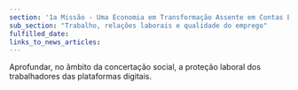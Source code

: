 ```yaml
---
section: '1a Missão - Uma Economia em Transformação Assente em Contas Equilibradas'
sub_section: "Trabalho, relações laborais e qualidade do emprego"
fulfilled_date:
links_to_news_articles:
---
```


Aprofundar, no âmbito da concertação social, a proteção laboral dos trabalhadores das plataformas digitais.
